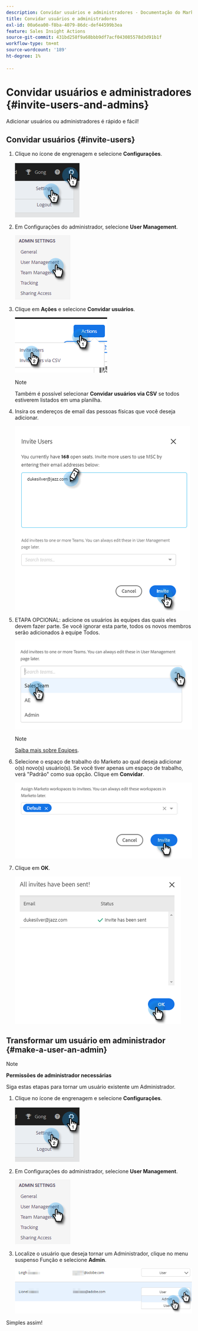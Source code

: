 ```yaml
---
description: Convidar usuários e administradores - Documentação do Marketo - Documentação do produto
title: Convidar usuários e administradores
exl-id: 00a6ea00-f8ba-4079-86dc-def44599b3ea
feature: Sales Insight Actions
source-git-commit: 431bd258f9a68bbb9df7acf043085578d3d91b1f
workflow-type: tm+mt
source-wordcount: '189'
ht-degree: 1%

---
```


# Convidar usuários e administradores {#invite-users-and-admins}

Adicionar usuários ou administradores é rápido e fácil!

## Convidar usuários {#invite-users}

1. Clique no ícone de engrenagem e selecione **Configurações**.

   ![](assets/invite-users-and-admins-1.png)

1. Em Configurações do administrador, selecione **User Management**.

   ![](assets/invite-users-and-admins-2.png)

1. Clique em **Ações** e selecione **Convidar usuários**.

   ![](assets/invite-users-and-admins-3.png)

   >[!NOTE]
   >
   >Também é possível selecionar **Convidar usuários via CSV** se todos estiverem listados em uma planilha.

1. Insira os endereços de email das pessoas físicas que você deseja adicionar.

   ![](assets/invite-users-and-admins-4.png)

1. ETAPA OPCIONAL: adicione os usuários às equipes das quais eles devem fazer parte. Se você ignorar esta parte, todos os novos membros serão adicionados à equipe Todos.

   ![](assets/invite-users-and-admins-5.png)

   >[!NOTE]
   >
   >[Saiba mais sobre Equipes](/help/marketo/product-docs/marketo-sales-insight/actions/admin/creating-a-team.md).

1. Selecione o espaço de trabalho do Marketo ao qual deseja adicionar o(s) novo(s) usuário(s). Se você tiver apenas um espaço de trabalho, verá &quot;Padrão&quot; como sua opção. Clique em **Convidar**.

   ![](assets/invite-users-and-admins-6.png)

1. Clique em **OK**.

   ![](assets/invite-users-and-admins-7.png)

## Transformar um usuário em administrador {#make-a-user-an-admin}

>[!NOTE]
>
>**Permissões de administrador necessárias**

Siga estas etapas para tornar um usuário existente um Administrador.

1. Clique no ícone de engrenagem e selecione **Configurações**.

   ![](assets/invite-users-and-admins-8.png)

1. Em Configurações do administrador, selecione **User Management**.

   ![](assets/invite-users-and-admins-9.png)

1. Localize o usuário que deseja tornar um Administrador, clique no menu suspenso Função e selecione **Admin**.

   ![](assets/invite-users-and-admins-10.png)

Simples assim!
